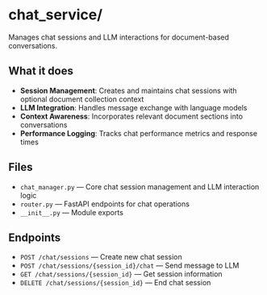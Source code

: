 # chat_service/

Manages chat sessions and LLM interactions for document-based conversations.

## What it does

- **Session Management**: Creates and maintains chat sessions with optional document collection context
- **LLM Integration**: Handles message exchange with language models
- **Context Awareness**: Incorporates relevant document sections into conversations
- **Performance Logging**: Tracks chat performance metrics and response times

## Files

- `chat_manager.py` — Core chat session management and LLM interaction logic
- `router.py` — FastAPI endpoints for chat operations
- `__init__.py` — Module exports

## Endpoints

- `POST /chat/sessions` — Create new chat session
- `POST /chat/sessions/{session_id}/chat` — Send message to LLM
- `GET /chat/sessions/{session_id}` — Get session information
- `DELETE /chat/sessions/{session_id}` — End chat session
